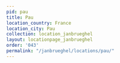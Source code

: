 ```yaml
---
pid: pau
title: Pau
location_country: France
location_city: Pau
collection: location_janbrueghel
layout: locationpage_janbrueghel
order: '043'
permalink: "/janbrueghel/locations/pau/"
---
```

